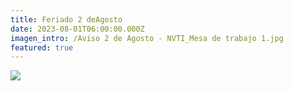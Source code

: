 ```yaml
---
title: Feriado 2 deAgosto
date: 2023-08-01T06:00:00.000Z
imagen_intro: /Aviso 2 de Agosto - NVTI_Mesa de trabajo 1.jpg
featured: true
---
```


![](</Aviso 2 de Agosto - NVTI_Mesa de trabajo 1.jpg>)
